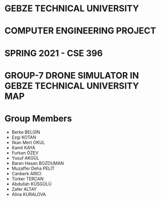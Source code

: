 # GEBZE TECHNICAL UNIVERSITY

# COMPUTER ENGINEERING PROJECT

# SPRING 2021 - CSE 396 
   
# GROUP-7 DRONE SIMULATOR IN GEBZE TECHNICAL UNIVERSITY MAP

# Group Members
* Berke BELGİN 
* Ezgi KOTAN
* İlkan Mert OKUL
* Kamil KAYA 
* Furkan ÖZEV 
* Yusuf AKGÜL
* Baran Hasan BOZDUMAN 
* Muzaffer Deha PELİT
* Canberk ARICI 
* Türker TERCAN 
* Abdullah KÜSGÜLÜ
* Zafer ALTAY 
* Alina KURALOVA

